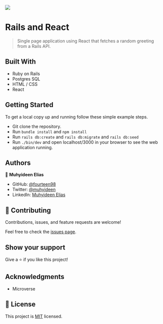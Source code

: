 ![](https://img.shields.io/badge/Microverse-blueviolet)

# Rails and React

> Single page application using React that fetches a random greeting from a Rails API.

## Built With

- Ruby on Rails
- Postgres SQL
- HTML / CSS
- React

## Getting Started

To get a local copy up and running follow these simple example steps.

- Git clone the repository.
- Run `bundle install` and `npm install`
- Run `rails db:create` and `rails db:migrate` and `rails db:seed`
- Run `./bin/dev` and open localhost/3000 in your browser to see the web application running.

## Authors

👤 **Muhyideen Elias**

- GitHub: [@fourteen98](https://github.com/fourteen98)
- Twitter: [@muhyideen](https://twitter.com/fourteen98)
- LinkedIn: [Muhyideen Elias](https://www.linkedin.com/muhyideen-elias)

## 🤝 Contributing

Contributions, issues, and feature requests are welcome!

Feel free to check the [issues page](../../issues/).

## Show your support

Give a ⭐️ if you like this project!

## Acknowledgments

- Microverse

## 📝 License

This project is [MIT](./LICENSE) licensed.
